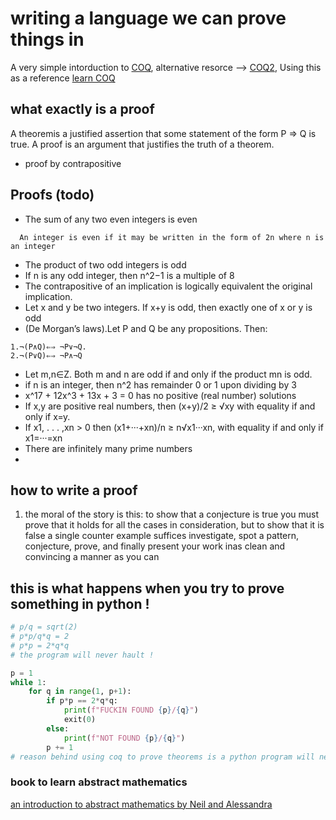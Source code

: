 # writing a language we can prove things in 

A very simple intorduction to [COQ](https://mdnahas.github.io/doc/nahas_tutorial), alternative resorce --> [COQ2](https://learnxinyminutes.com/docs/coq/), Using this as a reference [learn COQ]("https://cel.archives-ouvertes.fr/inria-00001173v6/document")

## what exactly is a proof 
A theoremis a justified assertion that some statement of the form P => Q is true. A proof is an argument that justifies the truth of a theorem.

* proof by contrapositive

## Proofs (todo)
- The sum of any two even integers is even 
```
  An integer is even if it may be written in the form of 2n where n is an integer
```
- The product of two odd integers is odd
- If n is any odd integer, then n^2−1 is a multiple of 8
- The contrapositive of an implication is logically equivalent the original implication.
- Let x and y be two integers. If x+y is odd, then exactly one of x or y is odd
- (De Morgan’s laws).Let P and Q be any propositions. Then:
```
1.¬(P∧Q)⇐⇒ ¬P∨¬Q.
2.¬(P∨Q)⇐⇒ ¬P∧¬Q
```
- Let m,n∈Z. Both m and n are odd if and only if the product mn is odd.
- if n is an integer, then n^2 has remainder 0 or 1 upon dividing by 3 
- x^17 + 12x^3 + 13x + 3 = 0 has no positive (real number) solutions
- If x,y are positive real numbers, then (x+y)/2 ≥ √xy with equality if and only if x=y.
- If x1, . . . ,xn > 0 then (x1+···+xn)/n ≥ n√x1···xn, with equality if and only if x1=···=xn
- There are infinitely many prime numbers
- 

## how to write a proof
1. the moral of the story is this: to show that a conjecture is true you must prove that it holds for all the cases in consideration, but to show that it is false a single counter example suffices investigate, spot a pattern, conjecture, prove, and finally present your work inas clean and convincing a manner as you can

## this is what happens when you try to prove something in python !

```python
# p/q = sqrt(2) 
# p*p/q*q = 2 
# p*p = 2*q*q 
# the program will never hault ! 

p = 1
while 1:
    for q in range(1, p+1):
        if p*p == 2*q*q:
            print(f"FUCKIN FOUND {p}/{q}")
            exit(0)
        else:
            print(f"NOT FOUND {p}/{q}")
        p += 1
# reason behind using coq to prove theorems is a python program will never hault in these conditions 
```   
### book to learn abstract mathematics 
[an introduction to abstract mathematics by Neil and Alessandra](https://www.math.uci.edu/~mzeman/M13-19F/math-13-notes.pdf)
